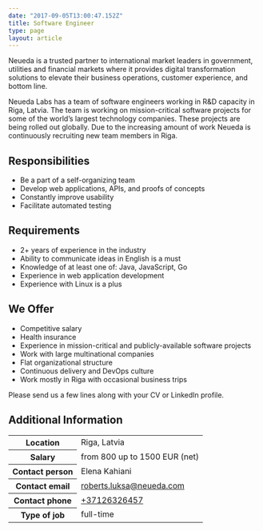```yaml
---
date: "2017-09-05T13:00:47.152Z"
title: Software Engineer
type: page
layout: article
---
```


Neueda is a trusted partner to international market leaders in government, utilities and financial markets where it provides digital transformation solutions to elevate their business operations, customer experience, and bottom line.

Neueda Labs has a team of software engineers working in R&D capacity in Riga, Latvia. The team is working on mission-critical software projects for some of the world’s largest technology companies. These projects are being rolled out globally. Due to the increasing amount of work Neueda is continuously recruiting new team members in Riga.

## Responsibilities

- Be a part of a self-organizing team
- Develop web applications, APIs, and proofs of concepts
- Constantly improve usability
- Facilitate automated testing

## Requirements

- 2+ years of experience in the industry
- Ability to communicate ideas in English is a must
- Knowledge of at least one of: Java, JavaScript, Go
- Experience in web application development
- Experience with Linux is a plus

## We Offer

- Competitive salary
- Health insurance
- Experience in mission-critical and publicly-available software projects
- Work with large multinational companies
- Flat organizational structure
- Continuous delivery and DevOps culture
- Work mostly in Riga with occasional business trips

Please send us a few lines along with your CV or LinkedIn profile.

## Additional Information

<table class="table table-bordered">
<tr><th>Location</th><td>Riga, Latvia</td></tr>
<tr><th>Salary</th><td>from 800 up to 1500 EUR (net)</td></tr>
<tr><th>Contact person</th><td>Elena Kahiani</td></tr>
<tr><th>Contact email</th><td><a href="mailto:roberts.luksa@neueda.com">roberts.luksa@neueda.com</a></td></tr>
<tr><th>Contact phone</th><td><a href="tel:+37126326457">+37126326457</a></a></td></tr>
<tr><th>Type of job</th><td>full-time</td></tr>
</table>
